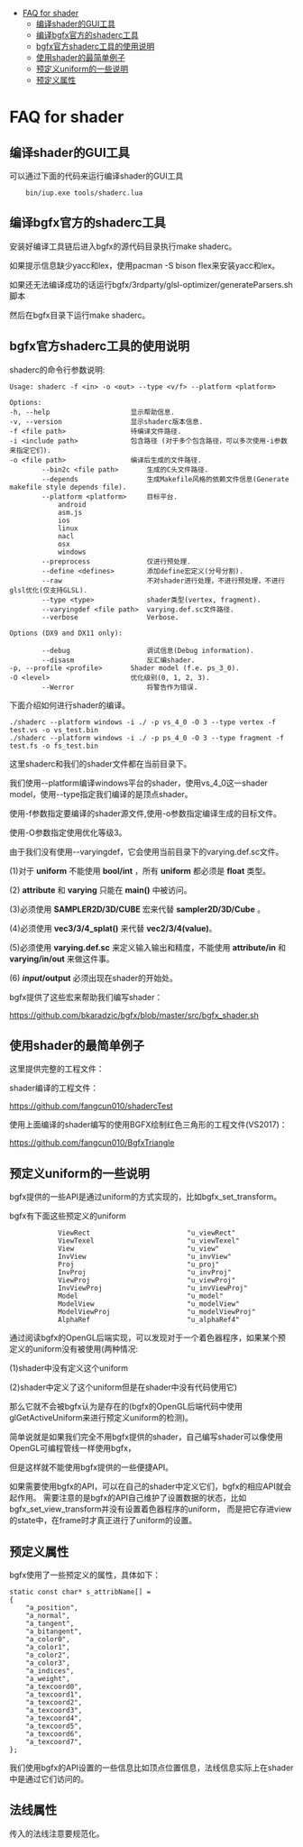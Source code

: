 <!-- TOC -->

- [FAQ for shader](#faq-for-shader)
    - [编译shader的GUI工具](#编译shader的gui工具)
    - [编译bgfx官方的shaderc工具](#编译bgfx官方的shaderc工具)
    - [bgfx官方shaderc工具的使用说明](#bgfx官方shaderc工具的使用说明)
    - [使用shader的最简单例子](#使用shader的最简单例子)
    - [预定义uniform的一些说明](#预定义uniform的一些说明)
    - [预定义属性](#预定义属性)

<!-- /TOC -->

# FAQ for shader

## 编译shader的GUI工具

可以通过下面的代码来运行编译shader的GUI工具

        bin/iup.exe tools/shaderc.lua

## 编译bgfx官方的shaderc工具

安装好编译工具链后进入bgfx的源代码目录执行make shaderc。

如果提示信息缺少yacc和lex，使用pacman -S bison flex来安装yacc和lex。

如果还无法编译成功的话运行bgfx/3rdparty/glsl-optimizer/generateParsers.sh脚本

然后在bgfx目录下运行make shaderc。

## bgfx官方shaderc工具的使用说明

shaderc的命令行参数说明:

	Usage: shaderc -f <in> -o <out> --type <v/f> --platform <platform>

	Options:
  	-h, --help                    显示帮助信息.
  	-v, --version                 显示shaderc版本信息.
  	-f <file path>                待编译文件路径.
  	-i <include path>             包含路径 (对于多个包含路径，可以多次使用-i参数来指定它们).
  	-o <file path>                编译后生成的文件路径.
      		--bin2c <file path>       生成的C头文件路径.
      		--depends                 生成Makefile风格的依赖文件信息(Generate makefile style depends file).
      		--platform <platform>     目标平台.
           		android
           		asm.js
           		ios
           		linux
           		nacl
           		osx
           		windows
      		--preprocess              仅进行预处理.
      		--define <defines>        添加define宏定义(分号分割).
      		--raw                     不对shader进行处理，不进行预处理，不进行glsl优化(仅支持GLSL).
      		--type <type>             shader类型(vertex, fragment).
      		--varyingdef <file path>  varying.def.sc文件路径.
      		--verbose                 Verbose.

	Options (DX9 and DX11 only):

      		--debug                   调试信息(Debug information).
      		--disasm                  反汇编shader.
  	-p, --profile <profile>       Shader model (f.e. ps_3_0).
  	-O <level>                    优化级别(0, 1, 2, 3).
      		--Werror                  将警告作为错误.

下面介绍如何进行shader的编译。

	./shaderc --platform windows -i ./ -p vs_4_0 -O 3 --type vertex -f test.vs -o vs_test.bin
	./shaderc --platform windows -i ./ -p ps_4_0 -O 3 --type fragment -f test.fs -o fs_test.bin

这里shaderc和我们的shader文件都在当前目录下。

我们使用--platform编译windows平台的shader，使用vs_4_0这一shader model，使用--type指定我们编译的是顶点shader。

使用-f参数指定要编译的shader源文件,使用-o参数指定编译生成的目标文件。

使用-O参数指定使用优化等级3。

由于我们没有使用--varyingdef，它会使用当前目录下的varying.def.sc文件。


(1)对于 **uniform** 不能使用 **bool/int** ，所有 **uniform** 都必须是 **float** 类型。

(2) **attribute** 和 **varying** 只能在 **main()** 中被访问。

(3)必须使用 **SAMPLER2D/3D/CUBE** 宏来代替 **sampler2D/3D/Cube** 。

(4)必须使用 **vec3/3/4_splat(<value>)** 来代替 **vec2/3/4(value)**。

(5)必须使用 **varying.def.sc** 来定义输入输出和精度，不能使用 **attribute/in** 和 **varying/in/out** 来做这件事。

(6) **$input/$output** 必须出现在shader的开始处。

bgfx提供了这些宏来帮助我们编写shader：

https://github.com/bkaradzic/bgfx/blob/master/src/bgfx_shader.sh

## 使用shader的最简单例子

这里提供完整的工程文件：

shader编译的工程文件：

https://github.com/fangcun010/shadercTest

使用上面编译的shader编写的使用BGFX绘制红色三角形的工程文件(VS2017)：

https://github.com/fangcun010/BgfxTriangle

## 预定义uniform的一些说明

bgfx提供的一些API是通过uniform的方式实现的，比如bgfx_set_transform。

bgfx有下面这些预定义的uniform

                ViewRect                        "u_viewRect"
                ViewTexel                       "u_viewTexel"
                View                            "u_view"
                InvView                         "u_invView"
                Proj                            "u_proj"
                InvProj                         "u_invProj"
                ViewProj                        "u_viewProj"
                InvViewProj                     "u_invViewProj"
                Model                           "u_model"
                ModelView                       "u_modelView"
                ModelViewProj                   "u_modelViewProj"
                AlphaRef                        "u_alphaRef4"

通过阅读bgfx的OpenGL后端实现，可以发现对于一个着色器程序，如果某个预定义的uniform没有被使用(两种情况:

(1)shader中没有定义这个uniform

(2)shader中定义了这个uniform但是在shader中没有代码使用它)

那么它就不会被bgfx认为是存在的(bgfx的OpenGL后端代码中使用glGetActiveUniform来进行预定义uniform的检测)。

简单说就是如果我们完全不用bgfx提供的shader，自己编写shader可以像使用OpenGL可编程管线一样使用bgfx，

但是这样就不能使用bgfx提供的一些便捷API。

如果需要使用bgfx的API，可以在自己的shader中定义它们，bgfx的相应API就会起作用。
需要注意的是bgfx的API自己维护了设置数据的状态，比如bgfx_set_view_transform并没有设置着色器程序的uniform，
而是把它存进view的state中，在frame时才真正进行了uniform的设置。

## 预定义属性

bgfx使用了一些预定义的属性，具体如下：

	static const char* s_attribName[] =
	{
		"a_position",
		"a_normal",
		"a_tangent",
		"a_bitangent",
		"a_color0",
		"a_color1",
		"a_color2",
		"a_color3",
		"a_indices",
		"a_weight",
		"a_texcoord0",
		"a_texcoord1",
		"a_texcoord2",
		"a_texcoord3",
		"a_texcoord4",
		"a_texcoord5",
		"a_texcoord6",
		"a_texcoord7",
	};

我们使用bgfx的API设置的一些信息比如顶点位置信息，法线信息实际上在shader中是通过它们访问的。

## 法线属性

传入的法线注意要规范化。
